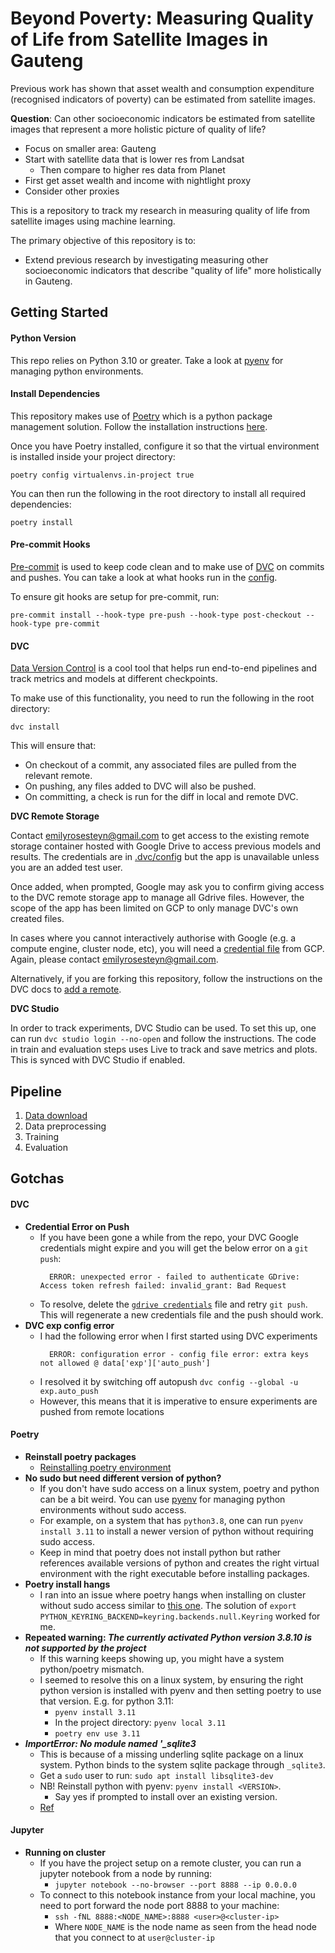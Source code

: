 # Beyond Poverty: Measuring Quality of Life from Satellite Images in Gauteng

Previous work has shown that asset wealth and consumption expenditure (recognised indicators of poverty) can be
estimated from satellite images.

**Question**: Can other socioeconomic indicators be estimated from satellite images that represent a more holistic
picture of quality of life?

- Focus on smaller area: Gauteng
- Start with satellite data that is lower res from Landsat
    - Then compare to higher res data from Planet
- First get asset wealth and income with nightlight proxy
- Consider other proxies

This is a repository to track my research in measuring quality of life from satellite images using machine learning.

The primary objective of this repository is to:

- Extend previous research by investigating measuring other socioeconomic indicators that describe "quality of life"
  more holistically in Gauteng.

## Getting Started

#### Python Version

This repo relies on Python 3.10 or greater. Take a look at [pyenv](https://github.com/pyenv/pyenv) for managing python
environments.

#### Install Dependencies

This repository makes use of [Poetry](https://python-poetry.org/) which is a python package management solution. Follow
the installation instructions [here](https://python-poetry.org/docs/#installation).

Once you have Poetry installed, configure it so that the virtual environment is installed inside your project directory:

```shell
poetry config virtualenvs.in-project true
```

You can then run the following in the root directory to install all required dependencies:

```shell
poetry install
```

#### Pre-commit Hooks

[Pre-commit](https://pre-commit.com/) is used to keep code clean and to make use
of [DVC](https://github.com/iterative/dvc) on commits and pushes. You can take a look at what hooks run in
the [config](./.pre-commit-config.yaml).

To ensure git hooks are setup for pre-commit, run:

```shell
pre-commit install --hook-type pre-push --hook-type post-checkout --hook-type pre-commit
```

#### DVC

[Data Version Control](https://github.com/iterative/dvc) is a cool tool that helps run end-to-end pipelines and track
metrics and models at different checkpoints.

To make use of this functionality, you need to run the following in the root directory:

```shell
dvc install
```

This will ensure that:

* On checkout of a commit, any associated files are pulled from the relevant remote.
* On pushing, any files added to DVC will also be pushed.
* On committing, a check is run for the diff in local and remote DVC.

**DVC Remote Storage**

Contact [emilyrosesteyn@gmail.com](mailto:emilyrosesteyn@gmail.com) to get access to the existing remote storage
container hosted with Google Drive to access previous models and results. The credentials are
in [.dvc/config](.dvc/config) but the app is unavailable unless you are an added test user.

Once added, when prompted,
Google may ask you to confirm giving access to the DVC remote storage app to manage all Gdrive files.
However, the scope of the app has been limited on GCP to only manage DVC's own created files.

In cases where you cannot interactively authorise with Google (e.g. a compute engine, cluster node, etc), you will need
a [credential file](https://dvc.org/doc/user-guide/data-management/remote-storage/google-drive#using-service-accounts)
from GCP. Again, please contact [emilyrosesteyn@gmail.com](mailto:emilyrosesteyn@gmail.com).

[//]: # (See OAuth Scopes in docs - https://dvc.org/doc/user-guide/data-management/remote-storage/google-drive#using-a-custom-google-cloud-project-recommended and scopes on api consent window in GCP)

Alternatively, if you are forking this repository, follow the instructions on the DVC docs
to [add a remote](https://dvc.org/doc/command-reference/remote/add).

**DVC Studio**

In order to track experiments, DVC Studio can be used. To set this up, one can run `dvc studio login --no-open` and
follow
the instructions. The code in train and evaluation steps uses Live to track and save metrics and plots. This is synced
with DVC Studio if enabled.

## Pipeline

1. [Data download](./data/README.md)
2. Data preprocessing
3. Training
4. Evaluation

[//]: # (TODO: Add years for dataset)

[//]: # (TODO: Add .env configuration)

## Gotchas

#### DVC

- **Credential Error on Push**
    - If you have been gone a while from the repo, your DVC Google credentials might expire and you will get the below
      error on a `git push`:
      ```text
        ERROR: unexpected error - failed to authenticate GDrive: Access token refresh failed: invalid_grant: Bad Request
      ```
    - To resolve, delete the [`gdrive credentials`](/.dvc/gdrive-credentials.json) file and retry `git push`. This will
      regenerate a new credentials file and the push should work.
- **DVC exp config error**
    - I had the following error when I first started using DVC experiments
      ```text
        ERROR: configuration error - config file error: extra keys not allowed @ data['exp']['auto_push']
      ```
    - I resolved it by switching off autopush `dvc config --global -u exp.auto_push`
    - However, this means that it is imperative to ensure experiments are pushed from remote locations

#### Poetry

- **Reinstall poetry packages**
    - [Reinstalling poetry environment](https://stackoverflow.com/questions/70064449/how-to-force-reinstall-poetry-environment)
- **No sudo but need different version of python?**
    - If you don't have sudo access on a linux system, poetry and python can be a bit weird. You can
      use [pyenv](https://github.com/pyenv/pyenv) for managing python environments without sudo access.
    - For example, on a system that has `python3.8`, one can run `pyenv install 3.11` to install a newer version of
      python without requiring sudo access.
    - Keep in mind that poetry does not install python but rather references available versions of python and creates
      the right virtual environment with the right executable before installing packages.
- **Poetry install hangs**
    - I ran into an issue where poetry hangs when installing on cluster without sudo access similar
      to [this one](https://github.com/python-poetry/poetry/issues/8623). The solution
      of `export PYTHON_KEYRING_BACKEND=keyring.backends.null.Keyring` worked for me.
- **Repeated warning: _The currently activated Python version 3.8.10 is not supported by the project_**
    - If this warning keeps showing up, you might have a system python/poetry mismatch.
    - I seemed to resolve this on a linux system, by ensuring the right python version is installed with pyenv and then
      setting poetry to use that version. E.g. for python 3.11:
        - `pyenv install 3.11`
        - In the project directory: `pyenv local 3.11`
        - `poetry env use 3.11`
- **_ImportError: No module named '\_sqlite3_**
    - This is because of a missing underling sqlite package on a linux system. Python binds to the system sqlite package
      through `_sqlite3`.
    - Get a `sudo` user to run: `sudo apt install libsqlite3-dev`
    - NB! Reinstall python with pyenv: `pyenv install <VERSION>`.
        - Say yes if prompted to install over an existing version.
    - [Ref](https://github.com/pyenv/pyenv/issues/678#issuecomment-312159387)

#### Jupyter

- **Running on cluster**
    - If you have the project setup on a remote cluster, you can run a jupyter notebook from a node by running:
        - `jupyter notebook --no-browser --port 8888 --ip 0.0.0.0`
    - To connect to this notebook instance from your local machine, you need to port forward the node port 8888 to your
      machine:
        - `ssh -fNL 8888:<NODE_NAME>:8888 <user>@<cluster-ip>`
        - Where `NODE_NAME` is the node name as seen from the head node that you connect to at `user@cluster-ip`

[//]: # (TODO: Rename outputs -> output)